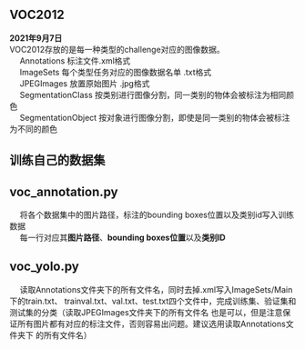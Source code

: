 VOC2012
---

**2021年9月7日**  
VOC2012存放的是每一种类型的challenge对应的图像数据。  
&emsp; Annotations 标注文件.xml格式  
&emsp; ImageSets 每个类型任务对应的图像数据名单 .txt格式  
&emsp; JPEGImages 放置原始图片 .jpg格式  
&emsp; SegmentationClass 按类别进行图像分割，同一类别的物体会被标注为相同颜色  
&emsp; SegmentationObject 按对象进行图像分割，即使是同一类别的物体会被标注为不同的颜色


训练自己的数据集
---
## voc_annotation.py
&emsp; 将各个数据集中的图片路径，标注的bounding boxes位置以及类别id写入训练数据  
&emsp; 每一行对应其**图片路径**、**bounding boxes位置**以及**类别ID**

## voc_yolo.py
&emsp; 读取Annotations文件夹下的所有文件名，同时去掉.xml写入ImageSets/Main下的train.txt、
trainval.txt、val.txt、test.txt四个文件中，完成训练集、验证集和测试集的分类（读取JPEGImages文件夹下的所有文件名
也是可以，但是注意保证所有图片都有对应的标注文件，否则容易出问题。建议选用读取Annotations文件夹下
的所有文件名）
